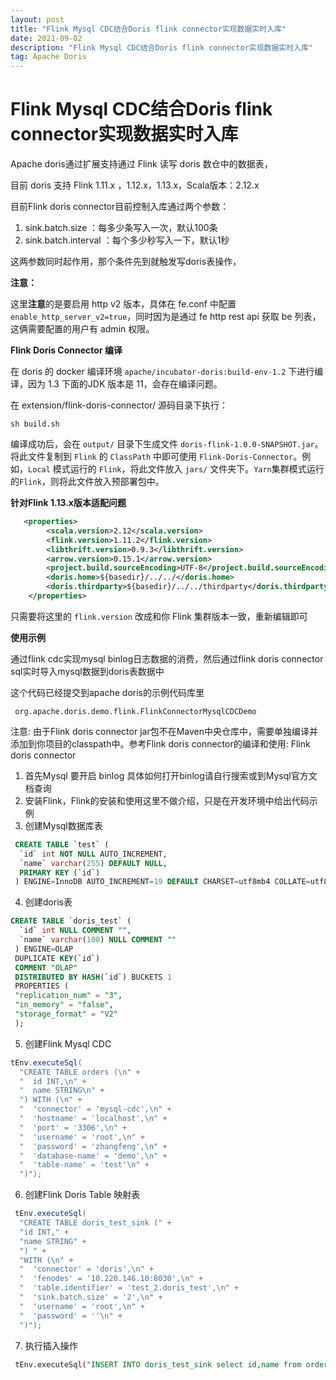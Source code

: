```yaml
---
layout: post
title: "Flink Mysql CDC结合Doris flink connector实现数据实时入库"
date: 2021-09-02
description: "Flink Mysql CDC结合Doris flink connector实现数据实时入库"
tag: Apache Doris
---
```


# Flink Mysql CDC结合Doris flink connector实现数据实时入库

Apache doris通过扩展支持通过 Flink 读写 doris 数仓中的数据表，

目前 doris 支持 Flink 1.11.x ，1.12.x，1.13.x，Scala版本：2.12.x

目前Flink doris connector目前控制入库通过两个参数：

1. sink.batch.size	：每多少条写入一次，默认100条
2. sink.batch.interval ：每个多少秒写入一下，默认1秒

这两参数同时起作用，那个条件先到就触发写doris表操作，

**注意：**

这里**注意**的是要启用 http v2 版本，具体在 fe.conf 中配置 `enable_http_server_v2=true`，同时因为是通过 fe http rest api 获取 be 列表，这俩需要配置的用户有 admin 权限。

**Flink Doris Connector 编译**

在 doris 的 docker 编译环境 `apache/incubator-doris:build-env-1.2` 下进行编译，因为 1.3 下面的JDK 版本是 11，会存在编译问题。

在 extension/flink-doris-connector/ 源码目录下执行：

```
sh build.sh
```

编译成功后，会在 `output/` 目录下生成文件 `doris-flink-1.0.0-SNAPSHOT.jar`。将此文件复制到 `Flink` 的 `ClassPath` 中即可使用 `Flink-Doris-Connector`。例如，`Local` 模式运行的 `Flink`，将此文件放入 `jars/` 文件夹下。`Yarn`集群模式运行的`Flink`，则将此文件放入预部署包中。



**针对Flink 1.13.x版本适配问题**

```xml
   <properties>
        <scala.version>2.12</scala.version>
        <flink.version>1.11.2</flink.version>
        <libthrift.version>0.9.3</libthrift.version>
        <arrow.version>0.15.1</arrow.version>
        <project.build.sourceEncoding>UTF-8</project.build.sourceEncoding>
        <doris.home>${basedir}/../../</doris.home>
        <doris.thirdparty>${basedir}/../../thirdparty</doris.thirdparty>
    </properties>
```

只需要将这里的 `flink.version` 改成和你 Flink 集群版本一致，重新编辑即可

**使用示例**

通过flink cdc实现mysql binlog日志数据的消费，然后通过flink doris connector sql实时导入mysql数据到doris表数据中

这个代码已经提交到apache doris的示例代码库里

```
 org.apache.doris.demo.flink.FlinkConnectorMysqlCDCDemo
```

注意: 由于Flink doris connector jar包不在Maven中央仓库中，需要单独编译并添加到你项目的classpath中。参考Flink doris connector的编译和使用: Flink doris connector

1. 首先Mysql 要开启 binlog
   具体如何打开binlog请自行搜索或到Mysql官方文档查询
2. 安装Flink，Flink的安装和使用这里不做介绍，只是在开发环境中给出代码示例
3. 创建Mysql数据库表

```sql
 CREATE TABLE `test` (
  `id` int NOT NULL AUTO_INCREMENT,
  `name` varchar(255) DEFAULT NULL,
  PRIMARY KEY (`id`)
 ) ENGINE=InnoDB AUTO_INCREMENT=19 DEFAULT CHARSET=utf8mb4 COLLATE=utf8mb4_0900_ai_ci
```

4. 创建doris表

```sql
CREATE TABLE `doris_test` (
  `id` int NULL COMMENT "",
  `name` varchar(100) NULL COMMENT ""
 ) ENGINE=OLAP
 DUPLICATE KEY(`id`)
 COMMENT "OLAP"
 DISTRIBUTED BY HASH(`id`) BUCKETS 1
 PROPERTIES (
 "replication_num" = "3",
 "in_memory" = "false",
 "storage_format" = "V2"
 );
```

5. 创建Flink Mysql CDC

```java
tEnv.executeSql(
  "CREATE TABLE orders (\n" +
  "  id INT,\n" +
  "  name STRING\n" +
  ") WITH (\n" +
  "  'connector' = 'mysql-cdc',\n" +
  "  'hostname' = 'localhost',\n" +
  "  'port' = '3306',\n" +
  "  'username' = 'root',\n" +
  "  'password' = 'zhangfeng',\n" +
  "  'database-name' = 'demo',\n" +
  "  'table-name' = 'test'\n" +
  ")");
```

6. 创建Flink Doris Table 映射表

```java
 tEnv.executeSql(
  "CREATE TABLE doris_test_sink (" +
  "id INT," +
  "name STRING" +
  ") " +
  "WITH (\n" +
  "  'connector' = 'doris',\n" +
  "  'fenodes' = '10.220.146.10:8030',\n" +
  "  'table.identifier' = 'test_2.doris_test',\n" +
  "  'sink.batch.size' = '2',\n" +
  "  'username' = 'root',\n" +
  "  'password' = ''\n" +
  ")");
```

7. 执行插入操作

```sql
 tEnv.executeSql("INSERT INTO doris_test_sink select id,name from orders");
```